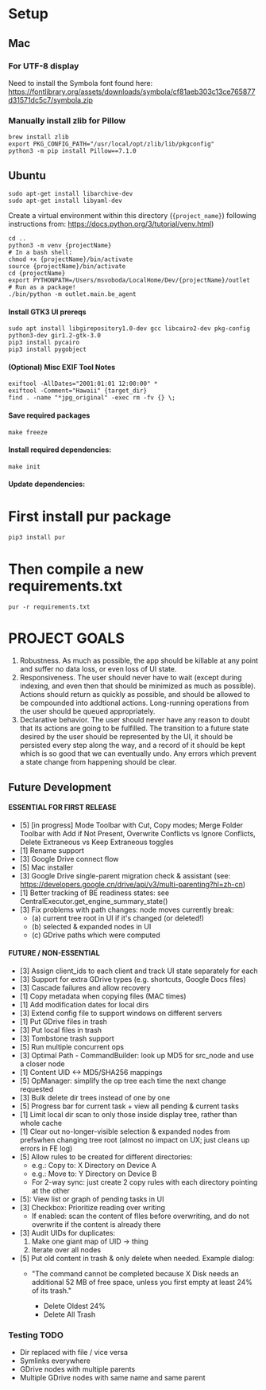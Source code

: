 

# Setup

## Mac
### For UTF-8 display
Need to install the Symbola font found here:
https://fontlibrary.org/assets/downloads/symbola/cf81aeb303c13ce765877d31571dc5c7/symbola.zip
### Manually install zlib for Pillow
    brew install zlib
    export PKG_CONFIG_PATH="/usr/local/opt/zlib/lib/pkgconfig"
    python3 -m pip install Pillow==7.1.0

## Ubuntu
    sudo apt-get install libarchive-dev  
    sudo apt-get install libyaml-dev

Create a virtual environment within this directory (`{project_name}`)  following instructions from: https://docs.python.org/3/tutorial/venv.html)  

    cd ..
    python3 -m venv {projectName}
    # In a bash shell:
    chmod +x {projectName}/bin/activate 
    source {projectName}/bin/activate
    cd {projectName}
    export PYTHONPATH=/Users/msvoboda/LocalHome/Dev/{projectName}/outlet
    # Run as a package!
    ./bin/python -m outlet.main.be_agent

#### Install GTK3 UI prereqs
    sudo apt install libgirepository1.0-dev gcc libcairo2-dev pkg-config python3-dev gir1.2-gtk-3.0
    pip3 install pycairo
    pip3 install pygobject

#### (Optional) Misc EXIF Tool Notes
    exiftool -AllDates="2001:01:01 12:00:00" *
    exiftool -Comment="Hawaii" {target_dir}
    find . -name "*jpg_original" -exec rm -fv {} \;

#### Save required packages
    make freeze

#### Install required dependencies:
    make init

#### Update dependencies:
# First install pur package
	pip3 install pur
# Then compile a new requirements.txt
	pur -r requirements.txt

# PROJECT GOALS

1. Robustness. As much as possible, the app should be killable at any point and suffer no data loss, or even loss of UI state.
2. Responsiveness. The user should never have to wait (except during indexing, and even then that should be minimized as much as possible). Actions should return as quickly as possible, and should be allowed to be compounded into addtional actions. Long-running operations from the user should be queued appropriately.
2. Declarative behavior. The user should never have any reason to doubt that its actions are going to be fulfilled. The transition to a future state desired by the user should be represented by the UI, it should be persisted every step along the way, and a record of it should be kept which is so good that we can eventually undo. Any errors which prevent a state change from happening should be clear.


## Future Development

#### ESSENTIAL FOR FIRST RELEASE
* [5] [in progress] Mode Toolbar with Cut, Copy modes; Merge Folder Toolbar with Add if Not Present, Overwrite Conflicts vs Ignore Conflicts, Delete Extraneous vs Keep Extraneous toggles
* [1] Rename support
* [3] Google Drive connect flow
* [5] Mac installer
* [3] Google Drive single-parent migration check & assistant (see: https://developers.google.cn/drive/api/v3/multi-parenting?hl=zh-cn)
* [1] Better tracking of BE readiness states: see CentralExecutor.get_engine_summary_state()
* [3] Fix problems with path changes: node moves currently break:
  * (a) current tree root in UI if it's changed (or deleted!)
  * (b) selected & expanded nodes in UI
  * (c) GDrive paths which were computed

#### FUTURE / NON-ESSENTIAL
* [3] Assign client_ids to each client and track UI state separately for each
* [3] Support for extra GDrive types (e.g. shortcuts, Google Docs files)
* [3] Cascade failures and allow recovery
* [1] Copy metadata when copying files (MAC times)
* [1] Add modification dates for local dirs
* [3] Extend config file to support windows on different servers
* [1] Put GDrive files in trash
* [3] Put local files in trash
* [3] Tombstone trash support
* [5] Run multiple concurrent ops
* [3] Optimal Path - CommandBuilder: look up MD5 for src_node and use a closer node
* [1] Content UID <-> MD5/SHA256 mappings
* [5] OpManager: simplify the op tree each time the next change requested
* [3] Bulk delete dir trees instead of one by one
* [5] Progress bar for current task + view all pending & current tasks
* [1] Limit local dir scan to only those inside display tree, rather than whole cache
* [1] Clear out no-longer-visible selection & expanded nodes from prefswhen changing tree root (almost no impact on UX; just cleans up errors in FE log)
* [5] Allow rules to be created for different directories:
  * e.g.: Copy to: X Directory on Device A
  * e.g.: Move to: Y Directory on Device B
  * For 2-way sync: just create 2 copy rules with each directory pointing at the other
* [5]: View list or graph of pending tasks in UI
* [3] Checkbox: Prioritize reading over writing
  * If enabled: scan the content of flles before overwriting, and do not overwrite if the content is already there
* [3] Audit UIDs for duplicates:
  1. Make one giant map of UID -> thing
  2. Iterate over all nodes
* [5] Put old content in trash & only delete when needed. Example dialog:
  * "The command cannot be completed because X Disk needs an additional 52 MB of free space, unless you first empty at least 24% of its trash."

    * Delete Oldest 24%
    * Delete All Trash


### Testing TODO
* Dir replaced with file / vice versa 
* Symlinks everywhere
* GDrive nodes with multiple parents
* Multiple GDrive nodes with same name and same parent
